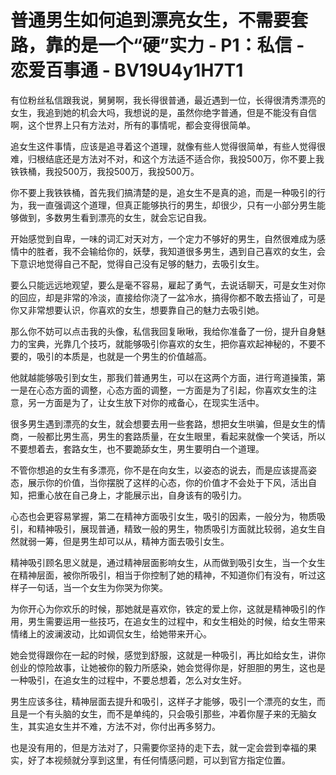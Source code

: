 # 普通男生如何追到漂亮女生，不需要套路，靠的是一个“硬”实力 - P1：私信 - 恋爱百事通 - BV19U4y1H7T1

有位粉丝私信跟我说，舅舅啊，我长得很普通，最近遇到一位，长得很清秀漂亮的女生，我追到她的机会大吗，我想说的是，虽然你绝字普通，但是不能没有自信啊，这个世界上只有方法对，所有的事情呢，都会变得很简单。

追女生这件事情，应该是追寻着这个道理，就像有些人觉得很简单，有些人觉得很难，归根结底还是方法对不对，和这个方法适不适合你，我投500万，你不要上我铁铁桶，我投500万，我投500万，我投500万。

你不要上我铁铁桶，首先我们搞清楚的是，追女生不是真的追，而是一种吸引的行为，我一直强调这个道理，但真正能够执行的男生，却很少，只有一小部分男生能够做到，多数男生看到漂亮的女生，就会忘记自我。

开始感觉到自卑，一味的词汇对天对方，一个定力不够好的男生，自然很难成为感情中的胜者，我不会输给你的，妖孽，我知道很多男生，遇到自己喜欢的女生，会下意识地觉得自己不配，觉得自己没有足够的魅力，去吸引女生。

要么只能远远地观望，要么是毫不容易，雇起了勇气，去说话聊天，可是女生对你的回应，却是非常的冷淡，直接给你浇了一盆冷水，搞得你都不敢去搭讪了，可是你又非常想要认识，你喜欢的女生，想要靠自己的魅力去吸引她。

那么你不妨可以点击我的头像，私信我回复啾啾，我给你准备了一份，提升自身魅力的宝典，光靠几个技巧，就能够吸引你喜欢的女生，把你喜欢起神秘的，不要不要的，吸引的本质是，也就是一个男生的价值越高。

他就越能够吸引到女生，那我们普通男生，可以在这两个方面，进行弯道操策，第一是在心态方面的调整，心态方面的调整，一方面是为了引起，你喜欢女生的注意，另一方面是为了，让女生放下对你的戒备心，在现实生活中。

很多男生遇到漂亮的女生，就会想要去用一些套路，想把女生哄骗，但是女生的情商，一般都比男生高，男生的套路质量，在女生眼里，看起来就像一个笑话，所以不要想着去，套路女生，也不要跪舔女生，男生要明白一个道理。

不管你想追的女生有多漂亮，你不是在向女生，以姿态的说去，而是应该提高姿态，展示你的价值，当你摆脱了这样的心态，你的价值才不会处于下风，活出自知，把重心放在自己身上，才能展示出，自身该有的吸引力。

心态也会更容易掌握，第二在精神方面吸引女生，吸引的因素，一般分为，物质吸引，和精神吸引，展现普通，精致一般的男生，物质吸引方面就比较弱，追女生自然就弱一筹，但是男生却可以从，精神方面去吸引女生。

精神吸引顾名思义就是，通过精神层面影响女生，从而做到吸引女生，当一个女生在精神层面，被你所吸引，相当于你控制了她的精神，不知道你们有没有，听过这样子一句话，当一个女生为你哭为你笑。

为你开心为你欢乐的时候，那她就是喜欢你，铁定的爱上你，这就是精神吸引的作用，男生需要运用一些技巧，在追女生的过程中，和女生相处的时候，给女生带来情绪上的波澜波动，比如调侃女生，给她带来开心。

她会觉得跟你在一起的时候，感觉到舒服，这就是一种吸引，再比如给女生，讲你创业的惊险故事，让她被你的毅力所感染，她会觉得你是，好胆胆的男生，这也是一种吸引，在追女生的过程中，不要总想着，怎么对女生好。

男生应该多往，精神层面去提升和吸引，这样子才能够，吸引一个漂亮的女生，而且是一个有头脑的女生，而不是单纯的，只会吸引那些，冲着你屋子来的无脑女生，其实追女生并不难，方法不对，你付出再多努力。

也是没有用的，但是方法对了，只需要你坚持的走下去，就一定会尝到幸福的果实，好了本视频就分享到这里，有任何情感问题，可以到官方指定位置。

